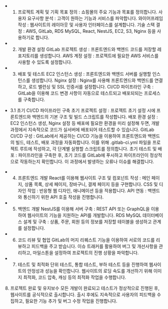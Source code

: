 - 1. 프로젝트 계획 및 기획
목표 정의 :                    쇼핑몰의 주요 기능과 목표를 정의합니다.
사용자 요구사항 분석 :     고객이 원하는 기능과 서비스를 파악합니다.
와이어프레임 작성 :         웹사이트의 레이아웃 및 사용자 인터페이스를 설계합니다.
기술 스택 결정 :              AWS, GitLab, RDS MySQL, React, NestJS, EC2, S3, Nginx 등을 사용하기로 합니다.


- 2. 개발 환경 설정
GitLab 프로젝트 생성 :     프론트엔드와 백엔드 코드를 저장할 레포지토리를 생성합니다.
AWS 계정 설정 :             프로젝트에 필요한 AWS 서비스를 사용할 수 있도록 설정합니다.


- 3. 배포 및 테스트
EC2 인스턴스 생성 :         프론트엔드와 백엔드 서버를 실행할 인스턴스를 생성합니다.
Nginx 설정 :                  Nginx를 사용해 프론트엔드와 백엔드를 연결하고, 로드 밸런싱 및 SSL 인증서를 설정합니다.
CI/CD 파이프라인 구축 :   GitLab을 이용해 코드 변경 사항이 자동으로 테스트되고 배포되되는 프로세스를 구축합니다.

- 3.1 초기 CI/CD 파이프라인 구축
초기 프로젝트 설정 :         프로젝트 초기 설정 시에 프론트엔드와 백엔드의 기본 구조 및 빌드 스크립트를 작성합니다.
배포 환경 설정 :               EC2 인스턴스 생성, Nginx 설정 등 배포에 필요한 환경을 미리 설정해 두면, 개발 과정에서 지속적으로 코드가 실서버에 배포되어 테스트할 수 있습니다.
GitLab CI/CD 구성 :          GitLab에서 제공하는 CI/CD 기능을 이용하여 프론트엔드와 백엔드의 빌드, 테스트, 배포 과정을 자동화합니다. 이를 위해 .gitlab-ci.yml 파일을 프로젝트 루트에 작성하고, 각 단계별 실행할 스크립트를 정의합니다.
초기 테스트 및 배포 :         파이프라인을 구축한 후, 초기 코드를 GitLab에 푸시하고 파이프라인이 정상적으로 작동하는지 확인합니다. 이 과정에서 발생하는 오류나 이슈를 해결합니다.



- 4. 프론트엔드 개발
React를 이용해 웹사이트 구조 및 컴포넌트 작성 : 메인 페이지, 상품 목록, 상세 페이지, 장바구니, 결제 페이지 등을 구현합니다.
CSS 및 디자인 작업 : 반응형 웹 디자인, 애니메이션 등을 적용합니다.
API 연동 : 백엔드와 통신하기 위한 API 호출 작성을 진행합니다.


- 5. 백엔드 개발
NestJS를 이용해 서버 구축 : REST API 또는 GraphQL을 이용하여 웹사이트의 기능을 지원하는 API를 개발합니다.
RDS MySQL 데이터베이스 설계 및 구축 : 상품, 주문, 회원 등의 정보를 저장할 테이블을 생성하고 관계를 설정합니다.


- 6. 코드 리뷰 및 협업
GitLab의 머지 리퀘스트 기능을 이용하여 서로의 코드를 리뷰하고 피드백을 주고 받습니다.
이슈 트래커를 활용하여 버그 및 개선사항을 관리하고, 마일스톤을 설정하여 프로젝트의 진행 상황을 파악합니다.


- 7. 테스트 및 최적화
단위 테스트, 통합 테스트, 부하 테스트 등을 진행하여 웹사이트의 안정성과 성능을 확인합니다.
웹사이트의 로딩 속도를 개선하기 위해 이미지 최적화, 코드 압축, 캐싱 등의 최적화 작업을 수행합니다.


8. 프로젝트 완료 및 유지보수
모든 개발이 완료되고 테스트가 정상적으로 진행된 후, 웹사이트를 공식적으로 출시합니다.
출시 후에도 지속적으로 사용자의 피드백을 수집하고, 필요한 기능 추가 및 버그 수정 작업을 진행합니다.
